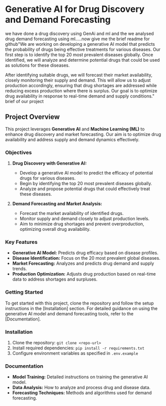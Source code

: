 # Generative AI for Drug Discovery and Demand Forecasting

we have done a drug discovery using GenAi and ml and the we analysed drug demand forecasting using ml.....now give me the brief readme for github"We are working on developing a generative AI model that predicts the probability of drugs being effective treatments for various diseases. Our first step is to identify the top 20 most prevalent diseases globally. Once identified, we will analyze and determine potential drugs that could be used as solutions for these diseases.

After identifying suitable drugs, we will forecast their market availability, closely monitoring their supply and demand. This will allow us to adjust production accordingly, ensuring that drug shortages are addressed while reducing excess production where there is surplus. Our goal is to optimize drug availability in response to real-time demand and supply conditions." brief of our project 
## Project Overview

This project leverages **Generative AI** and **Machine Learning (ML)** to enhance drug discovery and market forecasting. Our aim is to optimize drug availability and address supply and demand dynamics effectively.

### Objectives

1. **Drug Discovery with Generative AI:** 
   - Develop a generative AI model to predict the efficacy of potential drugs for various diseases.
   - Begin by identifying the top 20 most prevalent diseases globally.
   - Analyze and propose potential drugs that could effectively treat these diseases.

2. **Demand Forecasting and Market Analysis:**
   - Forecast the market availability of identified drugs.
   - Monitor supply and demand closely to adjust production levels.
   - Aim to minimize drug shortages and prevent overproduction, optimizing overall drug availability.

### Key Features

- **Generative AI Model:** Predicts drug efficacy based on disease profiles.
- **Disease Identification:** Focus on the 20 most prevalent global diseases.
- **Market Forecasting:** Analyzes and predicts drug demand and supply trends.
- **Production Optimization:** Adjusts drug production based on real-time data to address shortages and surpluses.

### Getting Started

To get started with this project, clone the repository and follow the setup instructions in the [Installation] section. For detailed guidance on using the generative AI model and demand forecasting tools, refer to the [Documentation].

### Installation

1. Clone the repository: `git clone <repo-url>`
2. Install required dependencies: `pip install -r requirements.txt`
3. Configure environment variables as specified in `.env.example`

### Documentation

- **Model Training:** Detailed instructions on training the generative AI model.
- **Data Analysis:** How to analyze and process drug and disease data.
- **Forecasting Techniques:** Methods and algorithms used for demand forecasting.






